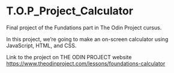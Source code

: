 # T.O.P_Project_Calculator
Final project of the Fundations part in The Odin Project cursus.

In this project, we’re going to make an on-screen calculator using JavaScript, HTML, and CSS.



Link to the project on THE ODIN PROJECT website
https://www.theodinproject.com/lessons/foundations-calculator